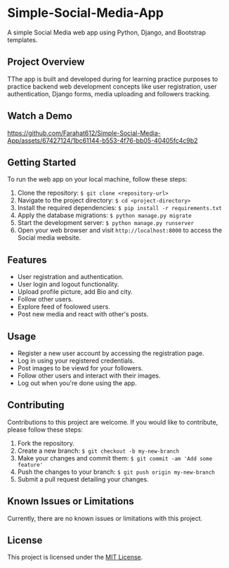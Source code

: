 # Simple-Social-Media-App
A simple Social Media web app using Python, Django, and Bootstrap templates.

## Project Overview

TThe app is built and developed during for learning practice purposes to practice backend web development concepts like user registration, user authentication, Django forms, media uploading and followers tracking.


## Watch a Demo 

https://github.com/Farahat612/Simple-Social-Media-App/assets/67427124/1bc61144-b553-4f76-bb05-40405fc4c9b2



## Getting Started

To run the web app on your local machine, follow these steps:

1. Clone the repository: `$ git clone <repository-url>`
2. Navigate to the project directory: `$ cd <project-directory>`
3. Install the required dependencies: `$ pip install -r requirements.txt`
4. Apply the database migrations: `$ python manage.py migrate`
5. Start the development server: `$ python manage.py runserver`
6. Open your web browser and visit `http://localhost:8000` to access the Social media website.

## Features

- User registration and authentication.
- User login and logout functionality.
- Upload profile picture, add Bio and city.
- Follow other users.
- Explore feed of foolowed users.
- Post new media and react with other's posts.

## Usage

- Register a new user account by accessing the registration page.
- Log in using your registered credentials.
- Post images to be viewd for your followers.
- Follow other users and interact with their images.
- Log out when you're done using the app.

## Contributing

Contributions to this project are welcome. If you would like to contribute, please follow these steps:

1. Fork the repository.
2. Create a new branch: `$ git checkout -b my-new-branch`
3. Make your changes and commit them: `$ git commit -am 'Add some feature'`
4. Push the changes to your branch: `$ git push origin my-new-branch`
5. Submit a pull request detailing your changes.

## Known Issues or Limitations

Currently, there are no known issues or limitations with this project.

## License

This project is licensed under the [MIT License](LICENSE).
